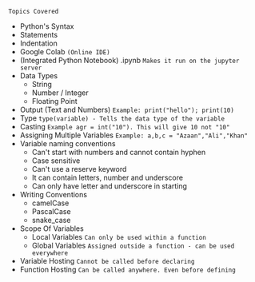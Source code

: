 `Topics Covered`

- Python's Syntax
- Statements
- Indentation
- Google Colab `(Online IDE)`
- (Integrated Python Notebook) .ipynb `Makes it run on the jupyter server`
- Data Types
  - String
  - Number / Integer
  - Floating Point
- Output (Text and Numbers) `Example: print("hello"); print(10)`
- Type `type(variable) - Tells the data type of the variable`
- Casting `Example agr = int("10"). This will give 10 not "10"`
- Assigning Multiple Variables `Example: a,b,c = "Azaan","Ali","Khan"`
- Variable naming conventions
  - Can't start with numbers and cannot contain hyphen
  - Case sensitive
  - Can't use a reserve keyword
  - It can contain letters, number and underscore
  - Can only have letter and underscore in starting
- Writing Conventions
  - camelCase
  - PascalCase
  - snake_case
- Scope Of Variables
  - Local Variables `Can only be used within a function`
  - Global Variables `Assigned outside a function - can be used everywhere`
- Variable Hosting `Cannot be called before declaring`
- Function Hosting `Can be called anywhere. Even before defining`
